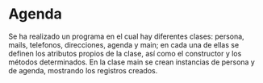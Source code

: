 # Agenda

Se ha realizado un programa en el cual hay diferentes clases: persona, mails, telefonos, direcciones, agenda y main; en cada una de ellas se definen los atributos propios de la clase, así como el constructor y los métodos determinados. En la clase main se crean instancias de persona y de agenda, mostrando los registros creados.
